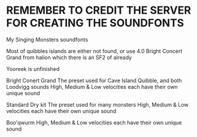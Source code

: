 # REMEMBER TO CREDIT THE SERVER FOR CREATING THE SOUNDFONTS

My Singing Monsters soundfonts

Most of quibbles islands are either not found, or use 4.0 Bright Concert Grand from halion which there is an SF2 of already

Yooreek is unfinished

Bright Conert Grand
The preset used for Cave Island Quibble, and both Loodvigg sounds
High, Medium & Low velocities each have their own unique sound

Standard Dry kit
The preset used for many monsters
High, Medium & Low velocities each have their own unique sound

Boo'qwurm
High, Medium & Low velocities each have their own unique sound
